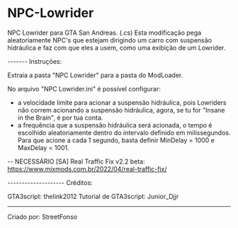 # NPC-Lowrider
NPC Lowrider para GTA San Andreas. (.cs)
Esta modificação pega aleatoriamente NPC's que estejam dirigindo um carro com suspensão hidráulica e faz com que eles a usem, como uma exibição de um Lowrider.

------- Instruções:

Extraia a pasta "NPC Lowrider" para a pasta do ModLoader.

No arquivo "NPC Lowrider.ini" é possível configurar:
- a velocidade limite para acionar a suspensão hidráulica, pois Lowriders não correm acionando a suspensão hidráulica, agora, se tu for "Insane in the Brain", é por tua conta.
- a frequência que a suspensão hidráulica será acionada, o tempo é escolhido aleatoriamente dentro do intervalo definido em milissegundos. Para que acione a cada 1 segundo, basta definir MinDelay = 1000 e MaxDelay = 1001.

-- NECESSÁRIO [SA] Real Traffic Fix v2.2 beta: https://www.mixmods.com.br/2022/04/real-traffic-fix/

-------------------- Créditos:

GTA3script: thelink2012
Tutorial de GTA3script: Junior_Djjr

--------------------

Criado por: StreetFonso
